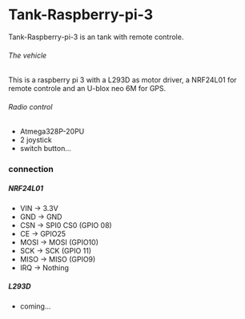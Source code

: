 # Tank-Raspberry-pi-3
Tank-Raspberry-pi-3 is an tank with remote controle.<br>

###### The vehicle
This is a raspberry pi 3 with a L293D as motor driver, a NRF24L01 for remote controle and an U-blox neo 6M for GPS.<br>

###### Radio control
* Atmega328P-20PU
* 2 joystick
* switch button...

### connection

##### NRF24L01
* VIN   -> 3.3V
* GND   -> GND
* CSN   -> SPI0 CS0 (GPIO 08)
* CE    -> GPIO25
* MOSI  -> MOSI (GPIO10)
* SCK   -> SCK  (GPIO 11)
* MISO  -> MISO (GPIO9)
* IRQ   -> Nothing

##### L293D
* coming...
